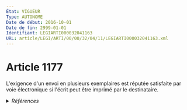 ```yaml
---
État: VIGUEUR
Type: AUTONOME
Date de début: 2016-10-01
Date de fin: 2999-01-01
Identifiant: LEGIARTI000032041163
URL: article/LEGI/ARTI/00/00/32/04/11/LEGIARTI000032041163.xml
---
```


<h1>Article 1177</h1>

L'exigence d'un envoi en plusieurs exemplaires est réputée satisfaite par voie
électronique si l'écrit peut être imprimé par le destinataire.


<details>
  <summary><em>Références</em></summary>

  <h2>Articles faisant référence à l'article</h2>
  
  <ul>
    <li>
      <a href="https://legal.tricoteuses.fr//redirection/LEGIARTI000032006591?vers=git&vers=legifrance">Ordonnance n° 2016-131 du 10 février 2016 portant réforme du droit des contrats, du régime général et de la preuve des obligations - article 2 ENTIEREMENT_MODIF</a> MODIFIE source
    </li>
  </ul>
  
  <h2>Références faites par l'article</h2>
  
  <ul>
    <li>
      2016-02-10 MODIFIE cible <a href="https://legal.tricoteuses.fr//redirection/LEGIARTI000032006591?vers=git&vers=legifrance">Ordonnance n° 2016-131 du 10 février 2016 portant réforme du droit des contrats, du régime général et de la preuve des obligations - article 2 ENTIEREMENT_MODIF</a>
    </li>
    <li>
      2999-01-01 CONCORDANCE source <a href="https://legal.tricoteuses.fr//redirection/LEGIARTI000006438671?vers=git&vers=legifrance">Code civil - article 1369-11 AUTONOME ABROGE, en vigueur du 2005-06-17 au 2016-10-01</a>
    </li>
    <li>
      2999-01-01 CITATION cible <a href="https://legal.tricoteuses.fr//redirection/LEGIARTI000033201769?vers=git&vers=legifrance">Code du tourisme - article R211-3-1 AUTONOME MODIFIE, en vigueur du 2016-10-01 au 2018-07-01</a>
    </li>
    <li>
      CODIFICATION source Loi 1804-02-07
    </li>
  </ul>
</details>
